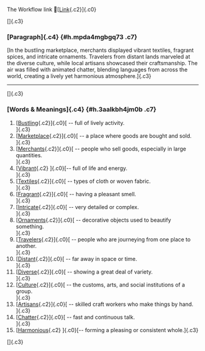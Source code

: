 The Workflow link
👏[[Link](https://www.google.com/url?q=http://www.google.com&sa=D&source=editors&ust=1758241175988289&usg=AOvVaw3o8NsMCKnfyOCZGu0MuAVC){.c2}]{.c0}

[]{.c3}

### [Paragraph]{.c4} {#h.mpda4mgbgq73 .c7}

[In the bustling marketplace, merchants displayed vibrant textiles,
fragrant spices, and intricate ornaments. Travelers from distant lands
marveled at the diverse culture, while local artisans showcased their
craftsmanship. The air was filled with animated chatter, blending
languages from across the world, creating a lively yet harmonious
atmosphere.]{.c3}

------------------------------------------------------------------------

[]{.c3}

### [Words & Meanings]{.c4} {#h.3aalkbh4jm0b .c7}

1.  [[Bustling](https://www.google.com/url?q=http://www.google.com&sa=D&source=editors&ust=1758241175989240&usg=AOvVaw3moafChDvi8mT17kvxdieD){.c2}]{.c0}[ --
    full of lively activity.\
    ]{.c3}
2.  [[Marketplace](https://www.google.com/url?q=http://www.google.com&sa=D&source=editors&ust=1758241175989420&usg=AOvVaw0bMMUfu_47S1FiUFIL0F4K){.c2}]{.c0}[ --
    a place where goods are bought and sold.\
    ]{.c3}
3.  [[Merchants](https://www.google.com/url?q=http://www.google.com&sa=D&source=editors&ust=1758241175989595&usg=AOvVaw1xk38Zrs82bjUD4EFHYM_G){.c2}]{.c0}[ --
    people who sell goods, especially in large quantities.\
    ]{.c3}
4.  [[Vibrant](https://www.google.com/url?q=http://www.google.com&sa=D&source=editors&ust=1758241175989738&usg=AOvVaw1YtD6kkpzoasJgDbt3uN34){.c2}
    ]{.c0}[-- full of life and energy.\
    ]{.c3}
5.  [[Textiles](https://www.google.com/url?q=http://www.google.com&sa=D&source=editors&ust=1758241175989846&usg=AOvVaw1UJ6lBCMilpWE18JuxI6EF){.c2}]{.c0}[ --
    types of cloth or woven fabric.\
    ]{.c3}
6.  [[Fragrant](https://www.google.com/url?q=http://www.google.com&sa=D&source=editors&ust=1758241175989962&usg=AOvVaw1JFYgEKApzevQIAgq_pozi){.c2}]{.c0}[ --
    having a pleasant smell.\
    ]{.c3}
7.  [[Intricate](https://www.google.com/url?q=http://www.google.com&sa=D&source=editors&ust=1758241175990067&usg=AOvVaw3jUpZ_qFHgj1pgkVG_2EX-){.c2}]{.c0}[ --
    very detailed or complex.\
    ]{.c3}
8.  [[Ornaments](https://www.google.com/url?q=http://www.google.com&sa=D&source=editors&ust=1758241175990174&usg=AOvVaw1osjbCsy5UATof__RSjjxX){.c2}]{.c0}[ --
    decorative objects used to beautify something.\
    ]{.c3}
9.  [[Travelers](https://www.google.com/url?q=http://www.google.com&sa=D&source=editors&ust=1758241175990304&usg=AOvVaw1CpXhUajlkDmjeUtRerkbu){.c2}]{.c0}[ --
    people who are journeying from one place to another.\
    ]{.c3}
10. [[Distant](https://www.google.com/url?q=http://www.google.com&sa=D&source=editors&ust=1758241175990434&usg=AOvVaw1hKYPcIlzakufEoN-DzRwW){.c2}]{.c0}[ --
    far away in space or time.\
    ]{.c3}
11. [[Diverse](https://www.google.com/url?q=http://www.google.com&sa=D&source=editors&ust=1758241175990579&usg=AOvVaw213W0nxPwrVRdqbk1Petap){.c2}]{.c0}[ --
    showing a great deal of variety.\
    ]{.c3}
12. [[Culture](https://www.google.com/url?q=http://www.google.com&sa=D&source=editors&ust=1758241175990697&usg=AOvVaw0gbc6IqodmlTGeNq8d2G5Q){.c2}]{.c0}[ --
    the customs, arts, and social institutions of a group.\
    ]{.c3}
13. [[Artisans](https://www.google.com/url?q=http://www.google.com&sa=D&source=editors&ust=1758241175990825&usg=AOvVaw2twDZm5_pEnSR9wRhkqAnF){.c2}]{.c0}[ --
    skilled craft workers who make things by hand.\
    ]{.c3}
14. [[Chatter](https://www.google.com/url?q=http://www.google.com&sa=D&source=editors&ust=1758241175991012&usg=AOvVaw3RCWPZ4UyuiC01mO3cPL3t){.c2}]{.c0}[ --
    fast and continuous talk.\
    ]{.c3}
15. [[Harmonious](https://www.google.com/url?q=http://www.google.com&sa=D&source=editors&ust=1758241175991136&usg=AOvVaw1cGj2UDi_4ZlIJ3vBWaBNY){.c2}
    ]{.c0}[-- forming a pleasing or consistent whole.]{.c3}

[]{.c3}
